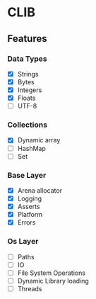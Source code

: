 # CLIB

## Features
### Data Types
- [x] Strings 
- [x] Bytes
- [x] Integers
- [x] Floats
- [ ] UTF-8

### Collections
- [x] Dynamic array
- [ ] HashMap
- [ ] Set

### Base Layer
- [x] Arena allocator
- [x] Logging
- [x] Asserts
- [x] Platform
- [x] Errors

### Os Layer
- [ ] Paths
- [ ] IO 
- [ ] File System Operations
- [ ] Dynamic Library loading
- [ ] Threads 

